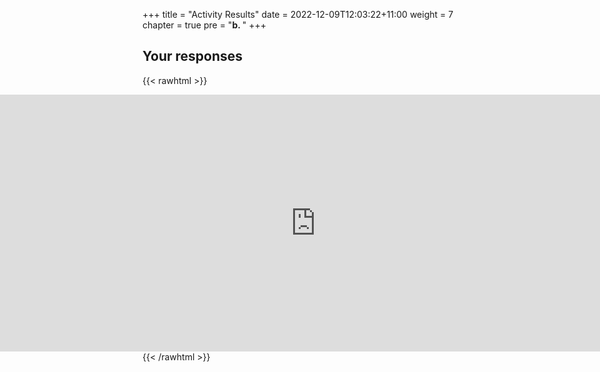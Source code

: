 +++
title = "Activity Results"
date = 2022-12-09T12:03:22+11:00
weight = 7
chapter = true
pre = "<b>b. </b>"
+++

## Your responses

{{< rawhtml >}}
<div style='position: relative; left: -70%; padding-bottom: 2.25%; padding-top: 400px; height: 0; width: 250%; overflow: hidden;'><iframe sandbox='allow-scripts allow-same-origin' allowfullscreen='true' allowtransparency='true' frameborder='0' height='315' src='https://www.mentimeter.com/app/presentation/alk4eo4j8dvrsxrt81ryzr2o1mat6y7t/embed' style='position: absolute; top: 0; left: 0; width: 100%; height: 100%;' width='420'></iframe></div>
{{< /rawhtml >}}